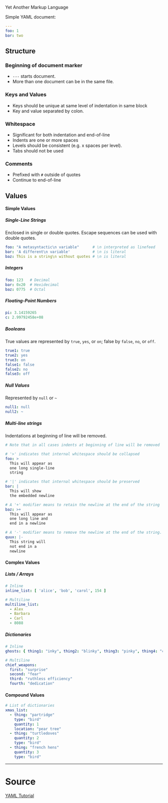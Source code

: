 
Yet Another Markup Language

Simple YAML document:

```YAML
---
foo: 1
bar: two
```

## Structure

### Beginning of document marker
- `---` starts document.
- More than one document can be in the same file.

### Keys and Values
-   Keys should be unique at same level of indentation in same block
-   Key and value separated by colon.

### Whitespace
-   Significant for both indentation and end-of-line
-   Indents are one or more spaces
-   Levels should be consistent (e.g. x spaces per level).
-   Tabs should not be used

### Comments
-   Prefixed with `#` outside of quotes
-   Continue to end-of-line

## Values

#### Simple Values

##### Single-Line Strings
Enclosed in single or double quotes.
Escape sequences can be used with double quotes.
```YAML
foo: "A metasyntactic\n variable"      # \n interpreted as linefeed
bar: 'A different\n variable'          # \n is literal
baz: This is a string\n without quotes # \n is literal
```

##### Integers
```yaml
foo: 123   # Decimal
bar: 0x20  # Hexidecimal
baz: 0775  # Octal
```

##### Floating-Point Numbers
```YAML
pi: 3.14159265
c: 2.99792458e+08
```

##### Booleans
True values are represented by `true`, `yes`, or `on`; false by `false`, `no`, or `off`.
```YAML
true1: true
true2: yes
true3: on
false1: false
false2: no
false3: off
```

##### Null Values
Represented by `null` or `~`
```YAML
null1: null
null2: ~
```

##### Multi-line strings
Indentations at beginning of line will be removed.
```YAML
# Note that in all cases indents at beginning of line will be removed

# '>' indicates that internal whitespace should be collapsed
foo: >
  This will appear as
  one long single-line
  string

# '|' indicates that internal whitespace should be preserved
bar: |
  This will show
  the embedded newline

# A '+' modifier means to retain the newline at the end of the string
baz: >+
  This will appear as
  one long line and 
  end in a newline

# A '-' modifier means to remove the newline at the end of the string.
quux: |-
  This string will
  not end in a
  newline
```

#### Complex Values

##### Lists / Arrays
```YAML
# Inline
inline_list: [ 'alice', 'bob', 'carol', 154 ]

# Multiline
multiline_list:
  - Alex
  - Barbara
  - Carl
  - 8088
```
		
##### Dictionaries
		
```YAML
# Inline
ghosts: { thing1: "inky", thing2: "blinky", thing3: "pinky", thing4: "clyde" }

# Multiline
chief_weapons:
  first: "surprise"
  second: "fear"
  third: "ruthless efficiency"
  fourth: "dedication"
```
		
#### Compound Values
		
```YAML
# List of dictionaries
xmas_list:
  - thing: "partridge"
    type: "bird"
    quantity: 1
    location: "pear tree"
  - thing: "turtledoves"
    quantity: 2
    type: "bird"
  - thing: "french hens"
    quantity: 3
    type: "bird"
```

---
# Source
[YAML Tutorial](https://www.cloudbees.com/blog/yaml-tutorial-everything-you-need-get-started)

